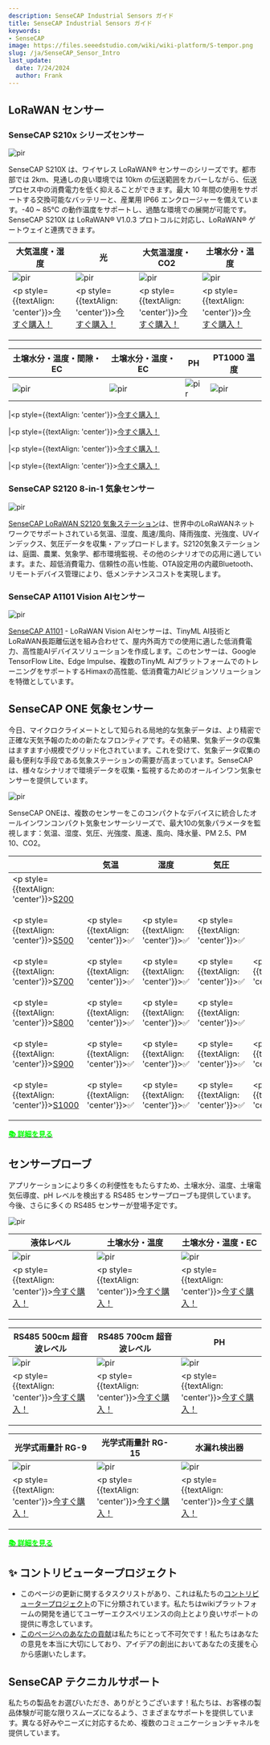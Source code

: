 ```yaml
---
description: SenseCAP Industrial Sensors ガイド
title: SenseCAP Industrial Sensors ガイド
keywords:
- SenseCAP
image: https://files.seeedstudio.com/wiki/wiki-platform/S-tempor.png
slug: /ja/SenseCAP_Sensor_Intro
last_update:
  date: 7/24/2024
  author: Frank
---
```



## LoRaWAN センサー

### SenseCAP S210x シリーズセンサー

<p style={{textAlign: 'center'}}><img src="https://files.seeedstudio.com/wiki/SenseCAP/introduction/lorawan-sensors.png" alt="pir" width={1000} height="auto" /></p>

SenseCAP S210X は、ワイヤレス LoRaWAN® センサーのシリーズです。都市部では 2km、見通しの良い環境では 10km の伝送範囲をカバーしながら、伝送プロセス中の消費電力を低く抑えることができます。最大 10 年間の使用をサポートする交換可能なバッテリーと、産業用 IP66 エンクロージャーを備えています。-40 ~ 85℃ の動作温度をサポートし、過酷な環境での展開が可能です。SenseCAP S210X は LoRaWAN® V1.0.3 プロトコルに対応し、LoRaWAN® ゲートウェイと連携できます。

|大気温度・湿度|光|大気温湿度・CO2|土壌水分・温度|
|------------------|--------------------------|-----------------------|-----------------------|
|<img src="https://files.seeedstudio.com/wiki/SenseCAP/introduction/2101.png" alt="pir" width={300} height="auto" />|<img src="https://files.seeedstudio.com/wiki/SenseCAP/introduction/2102.png" alt="pir" width={300} height="auto" />|<img src="https://files.seeedstudio.com/wiki/SenseCAP/introduction/2103.png" alt="pir" width={300} height="auto" />|<img src="https://files.seeedstudio.com/wiki/SenseCAP/introduction/2104.png" alt="pir" width={300} height="auto" />|
|<p style={{textAlign: 'center'}}>[今すぐ購入！](https://www.seeedstudio.com/SenseCAP-S2101-LoRaWAN-Air-Temperature-and-Humidity-Sensor-p-5354.html)</p>|<p style={{textAlign: 'center'}}>[今すぐ購入！](https://www.seeedstudio.com/SenseCAP-S2102-LoRaWAN-Light-Intensity-Sensor-p-5355.html)</p>|<p style={{textAlign: 'center'}}>[今すぐ購入！](https://www.seeedstudio.com/SenseCAP-S2103-LoRaWAN-CO2-Temperature-and-Humidity-Sensor-p-5356.html)</p>|<p style={{textAlign: 'center'}}>[今すぐ購入！](https://www.seeedstudio.com/SenseCAP-S2106-p-5647.html)</p>|<p style={{textAlign: 'center'}}>[今すぐ購入！](https://www.seeedstudio.com/SenseCAP-S2104-LoRaWAN-Soil-Temperature-and-Moisture-Sensor-p-5357.html)</p>|

|土壌水分・温度・間隙・EC|土壌水分・温度・EC|PH|PT1000 温度|
|------------------|--------------------------|-----------------------|--------------------------|
|<img src="https://files.seeedstudio.com/wiki/SenseCAP/introduction/2108.png" alt="pir" width={300} height="auto" />|<img src="https://files.seeedstudio.com/wiki/SenseCAP/introduction/2105.png" alt="pir" width={300} height="auto" />|<img src="https://files.seeedstudio.com/wiki/SenseCAP/introduction/2106.png" alt="pir" width={300} height="auto" />|<img src="https://media-cdn.seeedstudio.com/media/catalog/product/cache/bb49d3ec4ee05b6f018e93f896b8a25d/1/-/1-114993078-sensecap-s2107-temperature-sensor-45font.jpg" alt="pir" width={300} height="auto" />|<img src="https://media-cdn.seeedstudio.com/media/catalog/product/cache/bb49d3ec4ee05b6f018e93f896b8a25d/f/o/font_5.png" alt="pir" width={300} height="auto" />|

|<p style={{textAlign: 'center'}}>[今すぐ購入！](https://www.seeedstudio.com/SenseCAP-S2108-Soil-Moisture-Temperature-and-Pore-EC-Sensor-p-5825.html)</p>|<p style={{textAlign: 'center'}}>[今すぐ購入！](https://www.seeedstudio.com/SenseCAP-S2105-LoRaWAN-Soil-Temperature-Moisture-and-EC-Sensor-p-5358.html)</p>|<p style={{textAlign: 'center'}}>[今すぐ購入！](https://www.seeedstudio.com/SenseCAP-S2106-p-5647.html)</p>|<p style={{textAlign: 'center'}}>[今すぐ購入！](https://www.seeedstudio.com/SenseCAP-S2107-Temperature-Sensor-p-5807.html)</p>

### SenseCAP S2120 8-in-1 気象センサー

<p style={{textAlign: 'center'}}><img src="https://media-cdn.seeedstudio.com/media/catalog/product/cache/bb49d3ec4ee05b6f018e93f896b8a25d/f/o/font_5.png" alt="pir" width={600} height="auto" /></p>

[SenseCAP LoRaWAN S2120 気象ステーション](https://www.seeedstudio.com/sensecap-s2120-lorawan-8-in-1-weather-sensor-p-5436.html)は、世界中のLoRaWANネットワークでサポートされている気温、湿度、風速/風向、降雨強度、光強度、UVインデックス、気圧データを収集・アップロードします。S2120気象ステーションは、庭園、農業、気象学、都市環境監視、その他のシナリオでの応用に適しています。また、超低消費電力、信頼性の高い性能、OTA設定用の内蔵Bluetooth、リモートデバイス管理により、低メンテナンスコストを実現します。

### SenseCAP A1101 Vision AIセンサー

<p style={{textAlign: 'center'}}><img src="https://media-cdn.seeedstudio.com/media/catalog/product/cache/bb49d3ec4ee05b6f018e93f896b8a25d/1/0/101990962-a1101-first-new-10.17.jpg" alt="pir" width={600} height="auto" /></p>

[SenseCAP A1101](https://www.seeedstudio.com/SenseCAP-A1101-LoRaWAN-Vision-AI-Sensor-p-5367.html) - LoRaWAN Vision AIセンサーは、TinyML AI技術とLoRaWAN長距離伝送を組み合わせて、屋内外両方での使用に適した低消費電力、高性能AIデバイスソリューションを作成します。このセンサーは、Google TensorFlow Lite、Edge Impulse、複数のTinyML AIプラットフォームでのトレーニングをサポートするHimaxの高性能、低消費電力AIビジョンソリューションを特徴としています。

## SenseCAP ONE 気象センサー

今日、マイクロクライメートとして知られる局地的な気象データは、より精密で正確な天気予報のための新たなフロンティアです。その結果、気象データの収集はますます小規模でグリッド化されています。これを受けて、気象データ収集の最も便利な手段である気象ステーションの需要が高まっています。SenseCAP は、様々なシナリオで環境データを収集・監視するためのオールインワン気象センサーを提供しています。

<p style={{textAlign: 'center'}}><img src="https://wdcdn.qpic.cn/MTY4ODg1NDUzODQzODY1Mw_607717_gJ-z6vK8gbiTsmB3_1681182673?w=960&h=766" alt="pir" width={800} height="auto" /></p>

SenseCAP ONEは、複数のセンサーをこのコンパクトなデバイスに統合したオールインワンコンパクト気象センサーシリーズで、最大10の気象パラメータを監視します：気温、湿度、気圧、光強度、風速、風向、降水量、PM 2.5、PM 10、CO2。

||気温|湿度|気圧|光|風速|風向|降雨|PM2.5|PM10|CO2|騒音|
|--|--|--|--|--|--|--|--|--|--|--|--|
|<p style={{textAlign: 'center'}}>[S200](https://www.seeedstudio.com/SenseCAP-S200-Wind-Speed-and-Direction-Sensor-p-5693.html)</p>|||||<p style={{textAlign: 'center'}}>✅</p>|<p style={{textAlign: 'center'}}>✅</p>||||||
|<p style={{textAlign: 'center'}}>[S500](https://www.seeedstudio.com/SenseCAP-S500-5-in-1-Compact-Weather-Station-p-5652.html)</p>|<p style={{textAlign: 'center'}}>✅</p>|<p style={{textAlign: 'center'}}>✅</p>|<p style={{textAlign: 'center'}}>✅</p>||<p style={{textAlign: 'center'}}>✅</p>|<p style={{textAlign: 'center'}}>✅</p>||||||
|<p style={{textAlign: 'center'}}>[S700](https://www.seeedstudio.com/SenseCAP-S700-7-in-1-Compact-Weather-Station-p-5651.html)</p>|<p style={{textAlign: 'center'}}>✅</p>|<p style={{textAlign: 'center'}}>✅</p>|<p style={{textAlign: 'center'}}>✅</p>|<p style={{textAlign: 'center'}}>✅</p>|<p style={{textAlign: 'center'}}>✅</p>|<p style={{textAlign: 'center'}}>✅</p>|<p style={{textAlign: 'center'}}>✅</p>|||||
|<p style={{textAlign: 'center'}}>[S800](https://www.seeedstudio.com/SenseCAP-S800-8-in-1-Compact-Weather-Station-p-5653.html)</p>|<p style={{textAlign: 'center'}}>✅</p>|<p style={{textAlign: 'center'}}>✅</p>|<p style={{textAlign: 'center'}}>✅</p>||<p style={{textAlign: 'center'}}>✅</p>|<p style={{textAlign: 'center'}}>✅</p>||<p style={{textAlign: 'center'}}>✅</p>|<p style={{textAlign: 'center'}}>✅</p>||<p style={{textAlign: 'center'}}>✅</p>|
|<p style={{textAlign: 'center'}}>[S900](https://www.seeedstudio.com/SenseCAPONE-S900-9in1-Compact-Weather-Sensor-p-4881.html)</p>|<p style={{textAlign: 'center'}}>✅</p>|<p style={{textAlign: 'center'}}>✅</p>|<p style={{textAlign: 'center'}}>✅</p>|<p style={{textAlign: 'center'}}>✅</p>|<p style={{textAlign: 'center'}}>✅</p>|<p style={{textAlign: 'center'}}>✅</p>|<p style={{textAlign: 'center'}}>✅</p>|<p style={{textAlign: 'center'}}>✅</p>|<p style={{textAlign: 'center'}}>✅</p>|||
|<p style={{textAlign: 'center'}}>[S1000](https://www.seeedstudio.com/SenseCAP-S1000-10-in-1-Compact-Weather-Station-p-5654.html)</p>|<p style={{textAlign: 'center'}}>✅</p>|<p style={{textAlign: 'center'}}>✅</p>|<p style={{textAlign: 'center'}}>✅</p>|<p style={{textAlign: 'center'}}>✅</p>|<p style={{textAlign: 'center'}}>✅</p>|<p style={{textAlign: 'center'}}>✅</p>|<p style={{textAlign: 'center'}}>✅</p>|<p style={{textAlign: 'center'}}>✅</p>|<p style={{textAlign: 'center'}}>✅</p>|<p style={{textAlign: 'center'}}>✅</p>||

<div class="get_one_now_container" style={{textAlign: 'center'}}>
  <a class="get_one_now_item" href="https://wiki.seeedstudio.com/SenseCAP_ONE_weather_sensor/" target="_blank" rel="noopener noreferrer"><strong><span><font color={'FFFFFF'} size={"4"}> 📚 詳細を見る</font></span></strong></a>
</div>

## センサープローブ

アプリケーションにより多くの利便性をもたらすため、土壌水分、温度、土壌電気伝導度、pH レベルを検出する RS485 センサープローブも提供しています。今後、さらに多くの RS485 センサーが登場予定です。

<p style={{textAlign: 'center'}}><img src="https://sensecap-solution-upload.cdn.seeed.cn/cc/2022/09/751082a4ebef3470bf20ee2e9523bbd4.png?x-oss-process=image%2Fformat,webp" alt="pir" width={1000} height="auto" /></p>

|液体レベル|土壌水分・温度|土壌水分・温度・EC|
|------------------|--------------------------|-----------------------|
|<img src="https://files.seeedstudio.com/wiki/Liquid_Level_Sensor/img/01_14_4.png" alt="pir" width={300} height="auto" />|<img src="https://files.seeedstudio.com/wiki/Soil_Moisture_Temperature_Sensor/101990668_2.png" alt="pir" width={300} height="auto" />|<img src="https://files.seeedstudio.com/wiki/Soil_Moisture_Temperature_EC_Sensor/101990667_2.png" alt="pir" width={300} height="auto" />|
|<p style={{textAlign: 'center'}}>[今すぐ購入！](https://www.seeedstudio.com/Liquid-Level-Sensor-p-4619.html)</p>|<p style={{textAlign: 'center'}}>[今すぐ購入！](https://www.seeedstudio.com/RS485-Soil-Moisture-Temperature-Sensor-S-Soil-MT-02-p-4634.html)</p>|<p style={{textAlign: 'center'}}>[今すぐ購入！](https://www.seeedstudio.com/RS485-Soil-Moisture-Temperature-EC-Sensor-S-Soil-MTEC-02-p-4633.html)</p>|

|RS485 500cm 超音波レベル|RS485 700cm 超音波レベル|PH|
|------------------|--------------------------|-----------------------|
|<img src="https://files.seeedstudio.com/wiki/RS485_500cm%20ultrasonic_sensor/image%201.png" alt="pir" width={300} height="auto" />|<img src="https://files.seeedstudio.com/wiki/750cm%20ultrasonic%20sensor/image1.jpeg" alt="pir" width={300} height="auto" />|<img src="https://files.seeedstudio.com/wiki/Industrial_Grade_ph_Sensor/Image/101990666_2.png" alt="pir" width={300} height="auto" />|
|<p style={{textAlign: 'center'}}>[今すぐ購入！](https://www.seeedstudio.com/RS485-500cm-Ultrasonic-Level-Sensor-p-5588.html)</p>|<p style={{textAlign: 'center'}}>[今すぐ購入！](https://www.seeedstudio.com/RS485-750cm-Ultrasonic-Level-Sensor-p-5587.html)</p>|<p style={{textAlign: 'center'}}>[今すぐ購入！](https://www.seeedstudio.com/RS485-pH-Sensor-S-pH-01A-p-4632.html)</p>|

|光学式雨量計 RG-9|光学式雨量計 RG-15|水漏れ検出器|
|------------------|--------------------------|-----------------------|
|<img src="https://files.seeedstudio.com/wiki/Optical_Rain_Gauge_RG-9/0000_front-05.png" alt="pir" width={300} height="auto" />|<img src="https://files.seeedstudio.com/wiki/Industrial-Grade_Optical_Rain_Gauge_RG-15/114992321-07.png" alt="pir" width={300} height="auto" />|<img src="https://files.seeedstudio.com/wiki/Water_Leak_Detector/pic.PNG" alt="pir" width={270} height="auto" />|
|<p style={{textAlign: 'center'}}>[今すぐ購入！](https://www.seeedstudio.com/Rain-Gauge-RG-9-p-4744.html)</p>|<p style={{textAlign: 'center'}}>[今すぐ購入！](https://www.seeedstudio.com/Rain-Gauge-RG-15-p-4648.html)</p>|<p style={{textAlign: 'center'}}>[今すぐ購入！](https://www.seeedstudio.com/Water-Leak-Detector-p-4620.html)</p>|

<div class="get_one_now_container" style={{textAlign: 'center'}}>
  <a class="get_one_now_item" href="https://wiki.seeedstudio.com/SenseCAP_Sensor_Probes_Product_Catalogue/" target="_blank" rel="noopener noreferrer"><strong><span><font color={'FFFFFF'} size={"4"}> 📚 詳細を見る</font></span></strong></a>
</div>

## ✨ コントリビュータープロジェクト

- このページの更新に関するタスクリストがあり、これは私たちの[コントリビュータープロジェクト](https://github.com/orgs/Seeed-Studio/projects/6/views/1?pane=issue&itemId=30957479)の下に分類されています。私たちはwikiプラットフォームの開発を通じてユーザーエクスペリエンスの向上とより良いサポートの提供に専念しています。
- [このページへのあなたの貢献](https://github.com/orgs/Seeed-Studio/projects/6/views/1?pane=issue&itemId=33961692)は私たちにとって不可欠です！私たちはあなたの意見を本当に大切にしており、アイデアの創出においてあなたの支援を心から感謝いたします。

## SenseCAP テクニカルサポート

私たちの製品をお選びいただき、ありがとうございます！私たちは、お客様の製品体験が可能な限りスムーズになるよう、さまざまなサポートを提供しています。異なる好みやニーズに対応するため、複数のコミュニケーションチャネルを提供しています。

<div class="button_tech_support_container">
<a href="https://discord.gg/sensecap" class="button_tech_support_sensecap"></a>
<a href="https://support.sensecapmx.com/portal/en/home" class="button_tech_support_sensecap3"></a>
</div>

<div class="button_tech_support_container">
<a href="mailto:support@sensecapmx.com" class="button_tech_support_sensecap2"></a>
<a href="https://github.com/Seeed-Studio/wiki-documents/discussions/69" class="button_discussion"></a>
</div>
